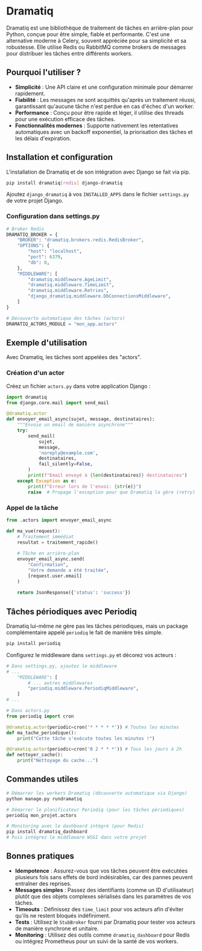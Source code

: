 # Dramatiq

Dramatiq est une bibliothèque de traitement de tâches en arrière-plan pour Python, conçue pour être simple, fiable et performante. C'est une alternative moderne à Celery, souvent appréciée pour sa simplicité et sa robustesse. Elle utilise Redis ou RabbitMQ comme brokers de messages pour distribuer les tâches entre différents workers.

## Pourquoi l'utiliser ?

- **Simplicité** : Une API claire et une configuration minimale pour démarrer rapidement.
- **Fiabilité** : Les messages ne sont acquittés qu'après un traitement réussi, garantissant qu'aucune tâche n'est perdue en cas d'échec d'un worker.
- **Performance** : Conçu pour être rapide et léger, il utilise des threads pour une exécution efficace des tâches.
- **Fonctionnalités modernes** : Supporte nativement les retentatives automatiques avec un backoff exponentiel, la priorisation des tâches et les délais d'expiration.

## Installation et configuration

L'installation de Dramatiq et de son intégration avec Django se fait via pip.

```bash
pip install dramatiq[redis] django-dramatiq
```

Ajoutez `django_dramatiq` à vos `INSTALLED_APPS` dans le fichier `settings.py` de votre projet Django.

### Configuration dans settings.py

```python
# Broker Redis
DRAMATIQ_BROKER = {
    "BROKER": "dramatiq.brokers.redis.RedisBroker",
    "OPTIONS": {
        "host": "localhost",
        "port": 6379,
        "db": 0,
    },
    "MIDDLEWARE": [
        "dramatiq.middleware.AgeLimit",
        "dramatiq.middleware.TimeLimit",
        "dramatiq.middleware.Retries",
        "django_dramatiq.middleware.DbConnectionsMiddleware",
    ]
}

# Découverte automatique des tâches (actors)
DRAMATIQ_ACTORS_MODULE = "mon_app.actors"
```

## Exemple d'utilisation

Avec Dramatiq, les tâches sont appelées des "actors".

### Création d'un actor

Créez un fichier `actors.py` dans votre application Django :

```python
import dramatiq
from django.core.mail import send_mail

@dramatiq.actor
def envoyer_email_async(sujet, message, destinataires):
    """Envoie un email de manière asynchrone"""
    try:
        send_mail(
            sujet,
            message,
            'noreply@example.com',
            destinataires,
            fail_silently=False,
        )
        print(f"Email envoyé à {len(destinataires)} destinataires")
    except Exception as e:
        print(f"Erreur lors de l'envoi: {str(e)}")
        raise  # Propage l'exception pour que Dramatiq la gère (retry)
```

### Appel de la tâche

```python
from .actors import envoyer_email_async

def ma_vue(request):
    # Traitement immédiat
    resultat = traitement_rapide()
    
    # Tâche en arrière-plan
    envoyer_email_async.send(
        "Confirmation",
        "Votre demande a été traitée",
        [request.user.email]
    )
    
    return JsonResponse({'status': 'success'})
```

## Tâches périodiques avec Periodiq

Dramatiq lui-même ne gère pas les tâches périodiques, mais un package complémentaire appelé `periodiq` le fait de manière très simple.

```bash
pip install periodiq
```

Configurez le middleware dans `settings.py` et décorez vos acteurs :

```python
# Dans settings.py, ajoutez le middleware
# ...
    "MIDDLEWARE": [
        # ... autres middlewares
        "periodiq.middleware.PeriodiqMiddleware",
    ]
# ...

# Dans actors.py
from periodiq import cron

@dramatiq.actor(periodic=cron('* * * * *')) # Toutes les minutes
def ma_tache_periodique():
    print("Cette tâche s'exécute toutes les minutes !")

@dramatiq.actor(periodic=cron('0 2 * * *')) # Tous les jours à 2h
def nettoyer_cache():
    print("Nettoyage du cache...")
```

## Commandes utiles

```bash
# Démarrer les workers Dramatiq (découverte automatique via Django)
python manage.py rundramatiq

# Démarrer le planificateur Periodiq (pour les tâches périodiques)
periodiq mon_projet.actors

# Monitoring avec le dashboard intégré (pour Redis)
pip install dramatiq_dashboard
# Puis intégrez le middleware WSGI dans votre projet
```

## Bonnes pratiques

- **Idempotence** : Assurez-vous que vos tâches peuvent être exécutées plusieurs fois sans effets de bord indésirables, car des pannes peuvent entraîner des reprises.
- **Messages simples** : Passez des identifiants (comme un ID d'utilisateur) plutôt que des objets complexes sérialisés dans les paramètres de vos tâches.
- **Timeouts** : Définissez des `time_limit` pour vos acteurs afin d'éviter qu'ils ne restent bloqués indéfiniment.
- **Tests** : Utilisez le `StubBroker` fourni par Dramatiq pour tester vos acteurs de manière synchrone et unitaire.
- **Monitoring** : Utilisez des outils comme `dramatiq_dashboard` pour Redis ou intégrez Prometheus pour un suivi de la santé de vos workers.